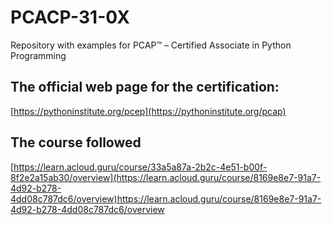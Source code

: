 # PCACP-31-0X
Repository with examples for PCAP™ – Certified Associate in Python Programming

## The official web page for the certification: 
[https://pythoninstitute.org/pcep](https://pythoninstitute.org/pcap)

## The course followed
[https://learn.acloud.guru/course/33a5a87a-2b2c-4e51-b00f-8f2e2a15ab30/overview](https://learn.acloud.guru/course/8169e8e7-91a7-4d92-b278-4dd08c787dc6/overview)https://learn.acloud.guru/course/8169e8e7-91a7-4d92-b278-4dd08c787dc6/overview
